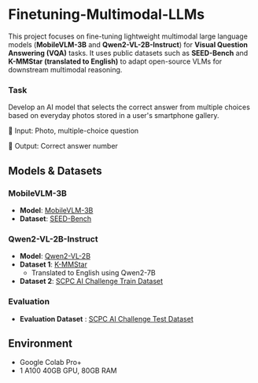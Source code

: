 # Finetuning-Multimodal-LLMs

This project focuses on fine-tuning lightweight multimodal large language models (**MobileVLM-3B** and **Qwen2-VL-2B-Instruct**) for **Visual Question Answering (VQA)** tasks. It uses public datasets such as **SEED-Bench** and **K-MMStar (translated to English)** to adapt open-source VLMs for downstream multimodal reasoning.

### Task
Develop an AI model that selects the correct answer from multiple choices based on everyday photos stored in a user's smartphone gallery.

🔹 Input: Photo, multiple-choice question

🔹 Output: Correct answer number

## Models & Datasets
### MobileVLM-3B
- **Model**: [MobileVLM-3B](https://huggingface.co/mtgv/MobileVLM-3B)
- **Dataset**: [SEED-Bench](https://huggingface.co/datasets/lmms-lab/SEED-Bench)

### Qwen2-VL-2B-Instruct
- **Model**: [Qwen2-VL-2B](https://huggingface.co/Qwen/Qwen2-VL-2B-Instruct)
- **Dataset 1**: [K-MMStar](https://huggingface.co/datasets/NCSOFT/K-MMStar)
  - Translated to English using Qwen2-7B
- **Dataset 2**: [SCPC AI Challenge Train Dataset](https://dacon.io/competitions/official/236500/data)

### Evaluation
- **Evaluation Dataset** : [SCPC AI Challenge Test Dataset](https://dacon.io/competitions/official/236500/data)


## Environment
- Google Colab Pro+
- 1 A100 40GB GPU, 80GB RAM
